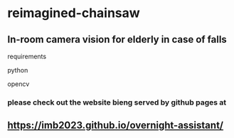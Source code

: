 # reimagined-chainsaw

## In-room camera vision for elderly in case of falls

requirements
  
  python
  
  opencv

### please check out the website  bieng served by github pages at

## <https://imb2023.github.io/overnight-assistant/>
